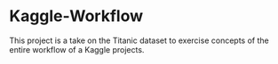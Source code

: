 # Kaggle-Workflow
This project is a take on the Titanic dataset to exercise concepts of the entire workflow of a Kaggle projects. 
